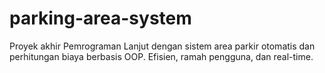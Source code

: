 # parking-area-system
Proyek akhir Pemrograman Lanjut dengan sistem area parkir otomatis dan perhitungan biaya berbasis OOP. Efisien, ramah pengguna, dan real-time. 

